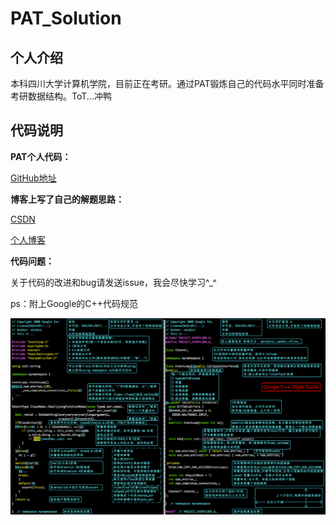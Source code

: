 # PAT_Solution

## 个人介绍

本科四川大学计算机学院，目前正在考研。通过PAT锻炼自己的代码水平同时准备考研数据结构。ToT...冲鸭

## 代码说明

**PAT个人代码：**

[GitHub地址](https://github.com/Colin-Jay/PAT_Solution)

**博客上写了自己的解题思路：**

[CSDN](https://me.csdn.net/qq_42007035)

[个人博客](https://colin-jay.cn/)

**代码问题：**

关于代码的改进和bug请发送issue，我会尽快学习\^_^

ps：附上Google的C++代码规范

![](https://github.com/Colin-Jay/PAT_Solution/blob/master/CodeStandard.jpg)

